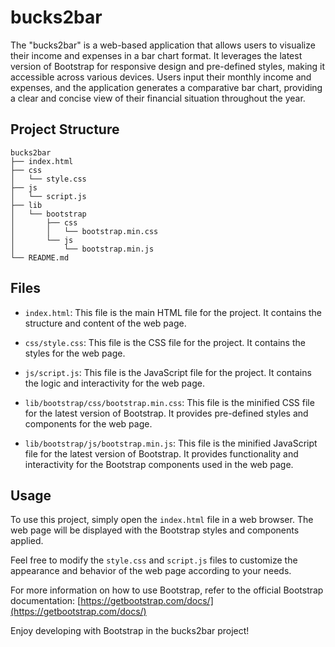# bucks2bar

The "bucks2bar" is a web-based application that allows users to visualize their income and expenses in a bar chart format. It leverages the latest version of Bootstrap for responsive design and pre-defined styles, making it accessible across various devices. Users input their monthly income and expenses, and the application generates a comparative bar chart, providing a clear and concise view of their financial situation throughout the year.

## Project Structure

```
bucks2bar
├── index.html
├── css
│   └── style.css
├── js
│   └── script.js
├── lib
│   └── bootstrap
│       ├── css
│       │   └── bootstrap.min.css
│       └── js
│           └── bootstrap.min.js
└── README.md
```

## Files

- `index.html`: This file is the main HTML file for the project. It contains the structure and content of the web page.

- `css/style.css`: This file is the CSS file for the project. It contains the styles for the web page.

- `js/script.js`: This file is the JavaScript file for the project. It contains the logic and interactivity for the web page.

- `lib/bootstrap/css/bootstrap.min.css`: This file is the minified CSS file for the latest version of Bootstrap. It provides pre-defined styles and components for the web page.

- `lib/bootstrap/js/bootstrap.min.js`: This file is the minified JavaScript file for the latest version of Bootstrap. It provides functionality and interactivity for the Bootstrap components used in the web page.

## Usage

To use this project, simply open the `index.html` file in a web browser. The web page will be displayed with the Bootstrap styles and components applied.

Feel free to modify the `style.css` and `script.js` files to customize the appearance and behavior of the web page according to your needs.

For more information on how to use Bootstrap, refer to the official Bootstrap documentation: [https://getbootstrap.com/docs/](https://getbootstrap.com/docs/)

Enjoy developing with Bootstrap in the bucks2bar project!